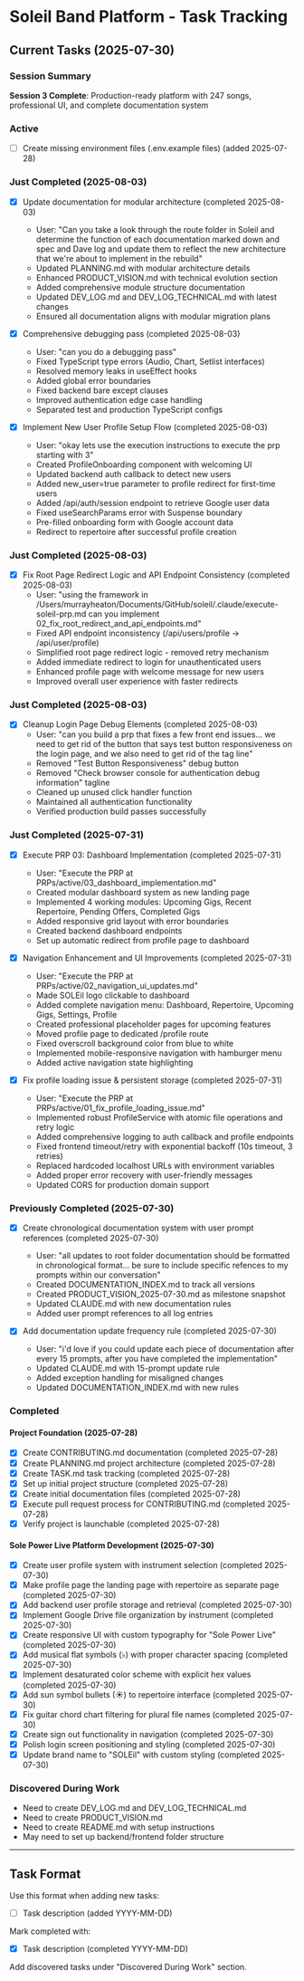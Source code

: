 # Soleil Band Platform - Task Tracking

## Current Tasks (2025-07-30)

### Session Summary
**Session 3 Complete**: Production-ready platform with 247 songs, professional UI, and complete documentation system

### Active
- [ ] Create missing environment files (.env.example files) (added 2025-07-28)

### Just Completed (2025-08-03)
- [x] Update documentation for modular architecture (completed 2025-08-03)
  - User: "Can you take a look through the route folder in Soleil and determine the function of each documentation marked down and spec and Dave log and update them to reflect the new architecture that we're about to implement in the rebuild"
  - Updated PLANNING.md with modular architecture details
  - Enhanced PRODUCT_VISION.md with technical evolution section
  - Added comprehensive module structure documentation
  - Updated DEV_LOG.md and DEV_LOG_TECHNICAL.md with latest changes
  - Ensured all documentation aligns with modular migration plans

- [x] Comprehensive debugging pass (completed 2025-08-03)
  - User: "can you do a debugging pass"
  - Fixed TypeScript type errors (Audio, Chart, Setlist interfaces)
  - Resolved memory leaks in useEffect hooks
  - Added global error boundaries
  - Fixed backend bare except clauses
  - Improved authentication edge case handling
  - Separated test and production TypeScript configs

- [x] Implement New User Profile Setup Flow (completed 2025-08-03)
  - User: "okay lets use the execution instructions to execute the prp starting with 3"
  - Created ProfileOnboarding component with welcoming UI
  - Updated backend auth callback to detect new users
  - Added new_user=true parameter to profile redirect for first-time users
  - Added /api/auth/session endpoint to retrieve Google user data
  - Fixed useSearchParams error with Suspense boundary
  - Pre-filled onboarding form with Google account data
  - Redirect to repertoire after successful profile creation

### Just Completed (2025-08-03)
- [x] Fix Root Page Redirect Logic and API Endpoint Consistency (completed 2025-08-03)
  - User: "using the framework in /Users/murrayheaton/Documents/GitHub/soleil/.claude/execute-soleil-prp.md can you implement 02_fix_root_redirect_and_api_endpoints.md"
  - Fixed API endpoint inconsistency (/api/users/profile → /api/user/profile)
  - Simplified root page redirect logic - removed retry mechanism
  - Added immediate redirect to login for unauthenticated users
  - Enhanced profile page with welcome message for new users
  - Improved overall user experience with faster redirects

### Just Completed (2025-08-03)
- [x] Cleanup Login Page Debug Elements (completed 2025-08-03)
  - User: "can you build a prp that fixes a few front end issues... we need to get rid of the button that says test button responsiveness on the login page, and we also need to get rid of the tag line"
  - Removed "Test Button Responsiveness" debug button
  - Removed "Check browser console for authentication debug information" tagline
  - Cleaned up unused click handler function
  - Maintained all authentication functionality
  - Verified production build passes successfully

### Just Completed (2025-07-31)
- [x] Execute PRP 03: Dashboard Implementation (completed 2025-07-31)
  - User: "Execute the PRP at PRPs/active/03_dashboard_implementation.md"
  - Created modular dashboard system as new landing page
  - Implemented 4 working modules: Upcoming Gigs, Recent Repertoire, Pending Offers, Completed Gigs
  - Added responsive grid layout with error boundaries
  - Created backend dashboard endpoints
  - Set up automatic redirect from profile page to dashboard

- [x] Navigation Enhancement and UI Improvements (completed 2025-07-31)
  - User: "Execute the PRP at PRPs/active/02_navigation_ui_updates.md"
  - Made SOLEil logo clickable to dashboard
  - Added complete navigation menu: Dashboard, Repertoire, Upcoming Gigs, Settings, Profile
  - Created professional placeholder pages for upcoming features
  - Moved profile page to dedicated /profile route
  - Fixed overscroll background color from blue to white
  - Implemented mobile-responsive navigation with hamburger menu
  - Added active navigation state highlighting

- [x] Fix profile loading issue & persistent storage (completed 2025-07-31)
  - User: "Execute the PRP at PRPs/active/01_fix_profile_loading_issue.md"  
  - Implemented robust ProfileService with atomic file operations and retry logic
  - Added comprehensive logging to auth callback and profile endpoints
  - Fixed frontend timeout/retry with exponential backoff (10s timeout, 3 retries)
  - Replaced hardcoded localhost URLs with environment variables 
  - Added proper error recovery with user-friendly messages
  - Updated CORS for production domain support

### Previously Completed (2025-07-30)
- [x] Create chronological documentation system with user prompt references (completed 2025-07-30)
  - User: "all updates to root folder documentation should be formatted in chronological format... be sure to include specific refences to my prompts within our conversation"
  - Created DOCUMENTATION_INDEX.md to track all versions
  - Created PRODUCT_VISION_2025-07-30.md as milestone snapshot
  - Updated CLAUDE.md with new documentation rules
  - Added user prompt references to all log entries

- [x] Add documentation update frequency rule (completed 2025-07-30)
  - User: "i'd love if you could update each piece of documentation after every 15 prompts, after you have completed the implementation"
  - Updated CLAUDE.md with 15-prompt update rule
  - Added exception handling for misaligned changes
  - Updated DOCUMENTATION_INDEX.md with new rules

### Completed

#### Project Foundation (2025-07-28)
- [x] Create CONTRIBUTING.md documentation (completed 2025-07-28)
- [x] Create PLANNING.md project architecture (completed 2025-07-28)
- [x] Create TASK.md task tracking (completed 2025-07-28)
- [x] Set up initial project structure (completed 2025-07-28)
- [x] Create initial documentation files (completed 2025-07-28)  
- [x] Execute pull request process for CONTRIBUTING.md (completed 2025-07-28)
- [x] Verify project is launchable (completed 2025-07-28)

#### Sole Power Live Platform Development (2025-07-30)
- [x] Create user profile system with instrument selection (completed 2025-07-30)
- [x] Make profile page the landing page with repertoire as separate page (completed 2025-07-30)
- [x] Add backend user profile storage and retrieval (completed 2025-07-30)
- [x] Implement Google Drive file organization by instrument (completed 2025-07-30)
- [x] Create responsive UI with custom typography for "Sole Power Live" (completed 2025-07-30)
- [x] Add musical flat symbols (♭) with proper character spacing (completed 2025-07-30)
- [x] Implement desaturated color scheme with explicit hex values (completed 2025-07-30)
- [x] Add sun symbol bullets (☀) to repertoire interface (completed 2025-07-30)
- [x] Fix guitar chord chart filtering for plural file names (completed 2025-07-30)
- [x] Create sign out functionality in navigation (completed 2025-07-30)
- [x] Polish login screen positioning and styling (completed 2025-07-30)
- [x] Update brand name to "SOLEil" with custom styling (completed 2025-07-30)

### Discovered During Work
- Need to create DEV_LOG.md and DEV_LOG_TECHNICAL.md
- Need to create PRODUCT_VISION.md
- Need to create README.md with setup instructions
- May need to set up backend/frontend folder structure

---

## Task Format
Use this format when adding new tasks:
- [ ] Task description (added YYYY-MM-DD)

Mark completed with:
- [x] Task description (completed YYYY-MM-DD)

Add discovered tasks under "Discovered During Work" section.